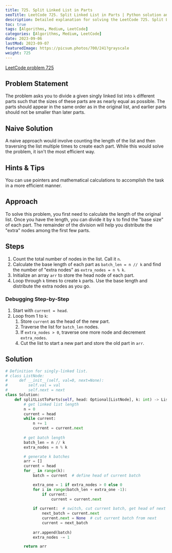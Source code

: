 ```yaml
---
title: 725. Split Linked List in Parts
seoTitle: LeetCode 725. Split Linked List in Parts | Python solution and explanation
description: Detailed explanation for solving the LeetCode 725. Split Linked List in Parts problem.
toc: true
tags: [Algorithms, Medium, LeetCode]
categories: [Algorithms, Medium, LeetCode]
date: 2023-09-06
lastMod: 2023-09-07
featuredImage: https://picsum.photos/700/241?grayscale
weight: 725
---
```


[LeetCode problem 725](<https://leetcode.com/problems/split-linked-list-in-parts/>)

## Problem Statement

The problem asks you to divide a given singly linked list into `k` different parts such that the sizes of these parts are as nearly equal as possible. The parts should appear in the same order as in the original list, and earlier parts should not be smaller than later parts.

## Naive Solution

A naive approach would involve counting the length of the list and then traversing the list multiple times to create each part. While this would solve the problem, it isn't the most efficient way.

## Hints & Tips

You can use pointers and mathematical calculations to accomplish the task in a more efficient manner.

## Approach

To solve this problem, you first need to calculate the length of the original list. Once you have the length, you can divide it by `k` to find the "base size" of each part. The remainder of the division will help you distribute the "extra" nodes among the first few parts.

## Steps

1. Count the total number of nodes in the list. Call it `n`.
2. Calculate the base length of each part as `batch_len = n // k` and find the number of "extra nodes" as `extra_nodes = n % k`.
3. Initialize an array `arr` to store the head node of each part.
4. Loop through `k` times to create `k` parts. Use the base length and distribute the extra nodes as you go.

### Debugging Step-by-Step

1. Start with `current = head`.
2. Loop from 1 to `k`:
    1. Store `current` as the head of the new part.
    2. Traverse the list for `batch_len` nodes.
    3. If `extra_nodes > 0`, traverse one more node and decrement `extra_nodes`.
    4. Cut the list to start a new part and store the old part in `arr`.

## Solution

```python
# Definition for singly-linked list.
# class ListNode:
#     def __init__(self, val=0, next=None):
#         self.val = val
#         self.next = next
class Solution:
    def splitListToParts(self, head: Optional[ListNode], k: int) -> List[Optional[ListNode]]:
        # get linked list length
        n = 0
        current = head
        while current:
            n += 1
            current = current.next
        
        # get batch length
        batch_len = n // k
        extra_nodes = n % k

        # generate k batches
        arr = []
        current = head
        for _ in range(k):
            batch = current  # define head of current batch

            extra_one = 1 if extra_nodes > 0 else 0
            for i in range(batch_len + extra_one -1):
                if current:
                    current = current.next
            
            if current:  # switch, cut current batch, get head of next batch
                next_batch = current.next
                current.next = None  # cut current batch from next
                current = next_batch
            
            arr.append(batch)
            extra_nodes -= 1

        return arr
```
